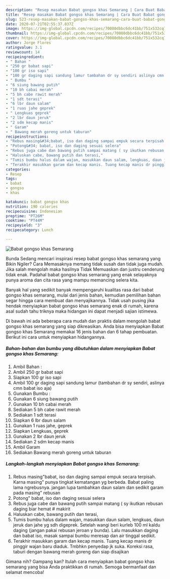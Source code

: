 ```yaml
---
description: "Resep masakan Babat gongso khas Semarang | Cara Buat Babat gongso khas Semarang Yang Menggugah Selera"
title: "Resep masakan Babat gongso khas Semarang | Cara Buat Babat gongso khas Semarang Yang Menggugah Selera"
slug: 523-resep-masakan-babat-gongso-khas-semarang-cara-buat-babat-gongso-khas-semarang-yang-menggugah-selera
date: 2020-07-21T02:55:37.837Z
image: https://img-global.cpcdn.com/recipes/70080dbbc6dc41bb/751x532cq70/babat-gongso-khas-semarang-foto-resep-utama.jpg
thumbnail: https://img-global.cpcdn.com/recipes/70080dbbc6dc41bb/751x532cq70/babat-gongso-khas-semarang-foto-resep-utama.jpg
cover: https://img-global.cpcdn.com/recipes/70080dbbc6dc41bb/751x532cq70/babat-gongso-khas-semarang-foto-resep-utama.jpg
author: Jorge Flores
ratingvalue: 3.1
reviewcount: 14
recipeingredient:
- " Bahan "
- "250 gr babat sapi"
- "100 gr iso sapi"
- "100 gr daging sapi sandung lamur tambahan dr sy sendiri aslinya cmn babat iso aja"
- " Bumbu "
- "6 siung bawang putih"
- "10 bh cabai merah"
- "5 bh cabe rawit merah"
- "1 sdt terasi"
- "6 lbr daun salam"
- "1 ruas jahe geprek"
- " Lengkuas geprek"
- "2 lbr daun jeruk"
- "2 sdm kecap manis"
- " Garam"
- " Bawang merah goreng untuk taburan"
recipeinstructions:
- "Rebus masing&#34;babat, iso dan daging sampai empuk secara terpisah. Karna masing&#34; punya tingkat kematangan yg berbeda. Babat paling lama ngrebusnya. jangan lupa tambahkan daun salam dan sedikit garam pada masing&#34; rebusan"
- "Potong&#34; babat, iso dan daging sesuai selera"
- "Rebus juga cabe dan bawang putih sampai matang ( sy ikutkan rebusan daging biar hemat # makirit"
- "Haluskan cabe, bawang putih dan terasi,"
- "Tumis bumbu halus dalam wajan, masukkan daun salam, lengkuas, daun jeruk dan jahe yg sdh digeprek. Setelah wangi beri kurleb 100 ml kaldu daging (jangan pakai rebusan jeroan y bunda). Lalu masukkan daging dan babat iso, masak sampai bumbu meresap dan air tinggal sedikit."
- "Terakhir masukkan garam dan kecap manis. Tuang kecap manis dr pinggir wajan baru diaduk. Tmbhkn penyedap jk suka. Koreksi rasa, taburi dengan bawang merah goreng dan siap disajikan"
categories:
- Resep
tags:
- babat
- gongso
- khas

katakunci: babat gongso khas 
nutrition: 190 calories
recipecuisine: Indonesian
preptime: "PT26M"
cooktime: "PT44M"
recipeyield: "3"
recipecategory: Lunch

---
```



![Babat gongso khas Semarang](https://img-global.cpcdn.com/recipes/70080dbbc6dc41bb/751x532cq70/babat-gongso-khas-semarang-foto-resep-utama.jpg)

Bunda Sedang mencari inspirasi resep babat gongso khas semarang yang Bikin Ngiler? Cara Memasaknya memang tidak susah dan tidak juga mudah. Jika salah mengolah maka hasilnya Tidak Memuaskan dan justru cenderung tidak enak. Padahal babat gongso khas semarang yang enak selayaknya punya aroma dan cita rasa yang mampu memancing selera kita.



Banyak hal yang sedikit banyak mempengaruhi kualitas rasa dari babat gongso khas semarang, mulai dari jenis bahan, kemudian pemilihan bahan segar hingga cara membuat dan menyajikannya. Tidak usah pusing jika hendak menyiapkan babat gongso khas semarang enak di rumah, karena asal sudah tahu triknya maka hidangan ini dapat menjadi sajian istimewa.


Di bawah ini ada beberapa cara mudah dan praktis dalam mengolah babat gongso khas semarang yang siap dikreasikan. Anda bisa menyiapkan Babat gongso khas Semarang memakai 16 jenis bahan dan 6 tahap pembuatan. Berikut ini cara untuk menyiapkan hidangannya.

<!--inarticleads1-->

##### Bahan-bahan dan bumbu yang dibutuhkan dalam menyiapkan Babat gongso khas Semarang:

1. Ambil  Bahan :
1. Ambil 250 gr babat sapi
1. Siapkan 100 gr iso sapi
1. Ambil 100 gr daging sapi sandung lamur (tambahan dr sy sendiri, aslinya cmn babat iso aja)
1. Gunakan  Bumbu :
1. Gunakan 6 siung bawang putih
1. Gunakan 10 bh cabai merah
1. Sediakan 5 bh cabe rawit merah
1. Sediakan 1 sdt terasi
1. Siapkan 6 lbr daun salam
1. Gunakan 1 ruas jahe, geprek
1. Siapkan  Lengkuas, geprek
1. Gunakan 2 lbr daun jeruk
1. Sediakan 2 sdm kecap manis
1. Ambil  Garam
1. Sediakan  Bawang merah goreng untuk taburan




<!--inarticleads2-->

##### Langkah-langkah menyiapkan Babat gongso khas Semarang:

1. Rebus masing&#34;babat, iso dan daging sampai empuk secara terpisah. Karna masing&#34; punya tingkat kematangan yg berbeda. Babat paling lama ngrebusnya. jangan lupa tambahkan daun salam dan sedikit garam pada masing&#34; rebusan
1. Potong&#34; babat, iso dan daging sesuai selera
1. Rebus juga cabe dan bawang putih sampai matang ( sy ikutkan rebusan daging biar hemat # makirit
1. Haluskan cabe, bawang putih dan terasi,
1. Tumis bumbu halus dalam wajan, masukkan daun salam, lengkuas, daun jeruk dan jahe yg sdh digeprek. Setelah wangi beri kurleb 100 ml kaldu daging (jangan pakai rebusan jeroan y bunda). Lalu masukkan daging dan babat iso, masak sampai bumbu meresap dan air tinggal sedikit.
1. Terakhir masukkan garam dan kecap manis. Tuang kecap manis dr pinggir wajan baru diaduk. Tmbhkn penyedap jk suka. Koreksi rasa, taburi dengan bawang merah goreng dan siap disajikan




Gimana nih? Gampang kan? Itulah cara menyiapkan babat gongso khas semarang yang bisa Anda praktikkan di rumah. Semoga bermanfaat dan selamat mencoba!
